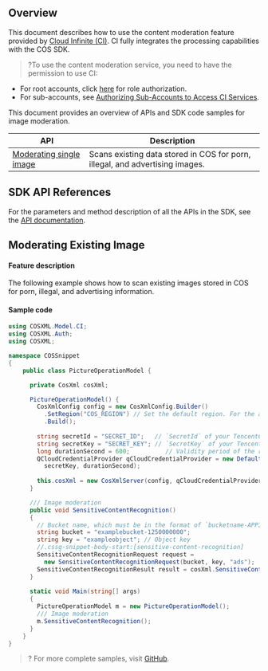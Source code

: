 ## Overview
This document describes how to use the content moderation feature provided by [Cloud Infinite (CI)](https://www.tencentcloud.com/document/product/1045). CI fully integrates the processing capabilities with the COS SDK.

>?To use the content moderation service, you need to have the permission to use CI:
- For root accounts, click [here](https://console.cloud.tencent.com/cam/role/grant?roleName=CI_QCSRole&policyName=QcloudCOSDataFullControl,QcloudAccessForCIRole,QcloudPartAccessForCIRole&principal=eyJzZXJ2aWNlIjoiY2kucWNsb3VkLmNvbSJ9&serviceType=%E6%95%B0%E6%8D%AE%E4%B8%87%E8%B1%A1&s_url=https%3A%2F%2Fconsole.cloud.tencent.com%2Fci) for role authorization.
- For sub-accounts, see [Authorizing Sub-Accounts to Access CI Services](https://intl.cloud.tencent.com/document/product/1045/33450).

This document provides an overview of APIs and SDK code samples for image moderation.

| API | Description |
| -------------------------------| -------------------------------- |
| [Moderating single image](https://intl.cloud.tencent.com/document/product/436/48537) |  Scans existing data stored in COS for porn, illegal, and advertising images. |

## SDK API References

For the parameters and method description of all the APIs in the SDK, see the [API documentation](https://cos-dotnet-sdk-doc-1253960454.file.myqcloud.com/).

## Moderating Existing Image

#### Feature description

The following example shows how to scan existing images stored in COS for porn, illegal, and advertising information.

#### Sample code

[//]: #	".cssg-snippet-sensitive-content-recognition"

```cs
using COSXML.Model.CI;
using COSXML.Auth;
using COSXML;

namespace COSSnippet
{
    public class PictureOperationModel {

      private CosXml cosXml;

      PictureOperationModel() {
        CosXmlConfig config = new CosXmlConfig.Builder()
          .SetRegion("COS_REGION") // Set the default region. For the abbreviations for COS regions, visit https://cloud.tencent.com/document/product/436/6224. 
          .Build();
        
        string secretId = "SECRET_ID";   // `SecretId` of your TencentCloud API key. For more information on how to get it, visit https://console.cloud.tencent.com/cam/capi.
        string secretKey = "SECRET_KEY"; // `SecretKey` of your TencentCloud API key. For more information on how to get it, visit https://console.cloud.tencent.com/cam/capi.
        long durationSecond = 600;          // Validity period of the request signature in seconds
        QCloudCredentialProvider qCloudCredentialProvider = new DefaultQCloudCredentialProvider(secretId, 
          secretKey, durationSecond);
        
        this.cosXml = new CosXmlServer(config, qCloudCredentialProvider);
      }

      /// Image moderation
      public void SensitiveContentRecognition()
      {
        // Bucket name, which must be in the format of `bucketname-APPID`. For more information on how to get the `APPID`, visit https://console.cloud.tencent.com/developer.
        string bucket = "examplebucket-1250000000";
        string key = "exampleobject"; // Object key
        //.cssg-snippet-body-start:[sensitive-content-recognition]
        SensitiveContentRecognitionRequest request = 
          new SensitiveContentRecognitionRequest(bucket, key, "ads");
        SensitiveContentRecognitionResult result = cosXml.SensitiveContentRecognition(request);
      }
      
      static void Main(string[] args)
      {
        PictureOperationModel m = new PictureOperationModel();
        /// Image moderation
        m.SensitiveContentRecognition();
      }
    }
}
```

>? For more complete samples, visit [GitHub](https://github.com/tencentyun/cos-snippets/tree/master/dotnet/dist/PictureOperation.cs).
